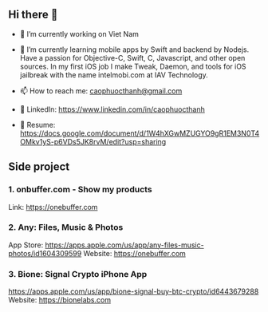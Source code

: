 ## Hi there 👋

- 🔭 I’m currently working on Viet Nam
- 🌱 I’m currently learning mobile apps by Swift and backend by Nodejs. Have a passion for Objective-C, Swift, C, Javascript, and other open sources. In my first iOS job I make Tweak, Daemon, and tools for iOS jailbreak with the name intelmobi.com at IAV Technology.

- 📫 How to reach me: caophuocthanh@gmail.com
- 👋 LinkedIn: https://www.linkedin.com/in/caophuocthanh
- 👋 Resume: https://docs.google.com/document/d/1W4hXGwMZUGYO9gR1EM3N0T4OMkv1yS-p6VDs5JK8rvM/edit?usp=sharing

## Side project

### 1. onbuffer.com - Show my products
Link: https://onebuffer.com

### 2. Any: Files, Music & Photos
App Store: https://apps.apple.com/us/app/any-files-music-photos/id1604309599
Website: https://onebuffer.com

### 3. Bione: Signal Crypto iPhone App
https://apps.apple.com/us/app/bione-signal-buy-btc-crypto/id6443679288
Website: https://bionelabs.com
